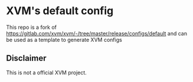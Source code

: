 # XVM's default config
This repo is a fork of https://gitlab.com/xvm/xvm/-/tree/master/release/configs/default and can be used as a template to generate XVM configs

## Disclaimer
This is not a official XVM project.

